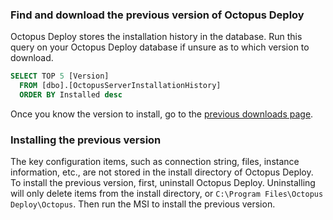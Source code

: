 ### Find and download the previous version of Octopus Deploy

Octopus Deploy stores the installation history in the database. Run this query on your Octopus Deploy database if unsure as to which version to download.

```SQL
SELECT TOP 5 [Version]
  FROM [dbo].[OctopusServerInstallationHistory]
  ORDER BY Installed desc
```

Once you know the version to install, go to the [previous downloads page](https://octopus.com/downloads/previous).  

### Installing the previous version

The key configuration items, such as connection string, files, instance information, etc., are not stored in the install directory of Octopus Deploy.  To install the previous version, first, uninstall Octopus Deploy.  Uninstalling will only delete items from the install directory, or `C:\Program Files\Octopus Deploy\Octopus`.  Then run the MSI to install the previous version.  